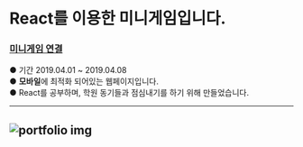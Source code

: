 # React를 이용한 미니게임입니다.

### [미니게임 연결](https://sample-react-runrun.herokuapp.com/)  
●  기간 2019.04.01 ~ 2019.04.08  
●  **모바일**에 최적화 되어있는 웹페이지입니다.  
●  React를 공부하며, 학원 동기들과 점심내기를 하기 위해 만들었습니다.  
  
---
![portfolio img](https://img1.daumcdn.net/thumb/R1280x0/?scode=mtistory&fname=https%3A%2F%2Fk.kakaocdn.net%2Fdn%2FOsaE2%2FbtquLZ50d30%2FqqBkpUI66ZZKn3FpGL5wB1%2Fimg.png)  
---
